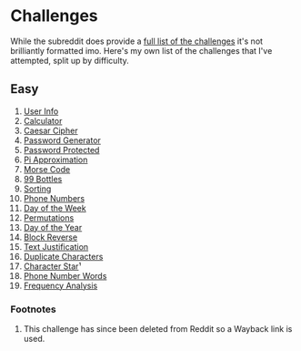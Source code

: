 
# Challenges
While the subreddit does provide a [full list of the challenges](https://www.reddit.com/r/dailyprogrammer/wiki/challenges) it's not brilliantly formatted imo. Here's my own list of the challenges that I've attempted, split up by difficulty.

## Easy
1.  [User Info](https://redd.it/pih8x)
2.  [Calculator](https://redd.it/pjbj8)
3.  [Caesar Cipher](https://redd.it/pkw2m)
4.  [Password Generator](https://redd.it/pm6oj)
5.  [Password Protected](https://redd.it/pnhyn)
6.  [Pi Approximation](https://redd.it/pp53w)
7.  [Morse Code](https://redd,it/pr2xr)
8.  [99 Bottles](https://redd.it/pserp)
9.  [Sorting](https://redd.it/pu1rf)
10. [Phone Numbers](https://redd.it/pv98f)
11. [Day of the Week](https://redd.it/pwons)
12. [Permutations](https://redd.it/pxs2x)
13. [Day of the Year](https://redd.it/pzo4w)
14. [Block Reverse](https://redd.it/q2v2k)
15. [Text Justification](https://redd.it/q4c34)
16. [Duplicate Characters](https://redd.it/q8aom)
17. [Character Star](https://web.archive.org/web/20130921102026/https://www.reddit.com/r/dailyprogrammer/comments/qheeu/342012_challenge_17_easy/)¹
18. [Phone Number Words](https://redd.it/qit0h)
19. [Frequency Analysis](https://redd.it/qlwrc)

### Footnotes
1. This challenge has since been deleted from Reddit so a Wayback link is used.
